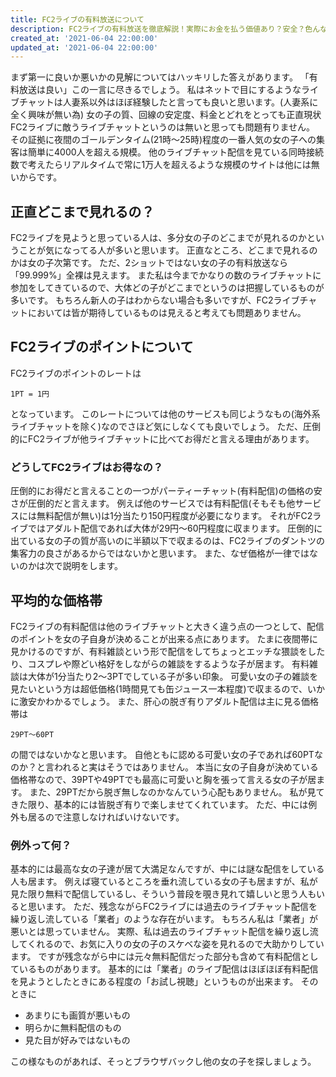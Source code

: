 ```yaml
---
title: FC2ライブの有料放送について
description: FC2ライブの有料放送を徹底解説！実際にお金を払う価値あり？安全？色んな疑問に管理人が徹底解説！損のしない有料放送の見方や長年の裏技を特別公開！FC2ライブやライブチャットを使いこなすなら情報をゲットせよ！
created_at: '2021-06-04 22:00:00'
updated_at: '2021-06-04 22:00:00'
---
```


まず第一に良いか悪いかの見解についてはハッキリした答えがあります。
「有料放送は良い」この一言に尽きるでしょう。
私はネットで目にするようなライブチャットは人妻系以外はほぼ経験したと言っても良いと思います。(人妻系に全く興味が無い為)
女の子の質、回線の安定度、料金とどれをとっても正直現状FC2ライブに敵うライブチャットというのは無いと思っても問題有りません。
その証拠に夜間のゴールデンタイム(21時～25時)程度の一番人気の女の子への集客は簡単に4000人を超える規模。
他のライブチャット配信を見ている同時接続数で考えたらリアルタイムで常に1万人を超えるような規模のサイトは他には無いからです。


## 正直どこまで見れるの？

FC2ライブを見ようと思っている人は、多分女の子のどこまでが見れるのかということが気になってる人が多いと思います。
正直なところ、どこまで見れるのかは女の子次第です。
ただ、2ショットではない女の子の有料放送なら「99.999%」全裸は見えます。
また私は今までかなりの数のライブチャットに参加をしてきているので、大体どの子がどこまでというのは把握しているものが多いです。
もちろん新人の子はわからない場合も多いですが、FC2ライブチャットにおいては皆が期待しているものは見えると考えても問題ありません。


## FC2ライブのポイントについて

FC2ライブのポイントのレートは

```
1PT = 1円
```

となっています。
このレートについては他のサービスも同じようなもの(海外系ライブチャットを除く)なのでさほど気にしなくても良いでしょう。
ただ、圧倒的にFC2ライブが他ライブチャットに比べてお得だと言える理由があります。


### どうしてFC2ライブはお得なの？

圧倒的にお得だと言えることの一つがパーティーチャット(有料配信)の価格の安さが圧倒的だと言えます。
例えば他のサービスでは有料配信(そもそも他サービスには無料配信が無い)は1分当たり150円程度が必要になります。
それがFC2ライブではアダルト配信であれば大体が29円～60円程度に収まります。
圧倒的に出ている女の子の質が高いのに半額以下で収まるのは、FC2ライブのダントツの集客力の良さがあるからではないかと思います。
また、なぜ価格が一律ではないのかは次で説明をします。


## 平均的な価格帯

FC2ライブの有料配信は他のライブチャットと大きく違う点の一つとして、配信のポイントを女の子自身が決めることが出来る点にあります。
たまに夜間帯に見かけるのですが、有料雑談という形で配信をしてちょっとエッチな猥談をしたり、コスプレや際どい格好をしながらの雑談をするような子が居ます。
有料雑談は大体が1分当たり2～3PTでしている子が多い印象。
可愛い女の子の雑談を見たいという方は超低価格(1時間見ても缶ジュース一本程度)で収まるので、いかに激安かわかるでしょう。
また、肝心の脱ぎ有りアダルト配信は主に見る価格帯は

```
29PT～60PT
```

の間ではないかなと思います。
自他ともに認める可愛い女の子であれば60PTなのか？と言われると実はそうではありません。
本当に女の子自身が決めている価格帯なので、39PTや49PTでも最高に可愛いと胸を張って言える女の子が居ます。
また、29PTだから脱ぎ無しなのかなんていう心配もありません。
私が見てきた限り、基本的には皆脱ぎ有りで楽しませてくれています。
ただ、中には例外も居るので注意しなければいけないです。

### 例外って何？

基本的には最高な女の子達が居て大満足なんですが、中には謎な配信をしている人も居ます。
例えば寝ているところを垂れ流している女の子も居ますが、私が見た限り無料で配信しているし、そういう普段を覗き見れて嬉しいと思う人もいると思います。
ただ、残念ながらFC2ライブには過去のライブチャット配信を繰り返し流している「業者」のような存在がいます。
もちろん私は「業者」が悪いとは思っていません。
実際、私は過去のライブチャット配信を繰り返し流してくれるので、お気に入りの女の子のスケベな姿を見れるので大助かりしています。
ですが残念ながら中には元々無料配信だった部分も含めて有料配信としているものがあります。
基本的には「業者」のライブ配信はほぼほぼ有料配信を見ようとしたときにある程度の「お試し視聴」というものが出来ます。
そのときに

 - あまりにも画質が悪いもの
 - 明らかに無料配信のもの
 - 見た目が好みではないもの

この様なものがあれば、そっとブラウザバックし他の女の子を探しましょう。
